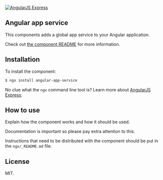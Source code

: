 [![AngularJS Express](http://i.imgur.com/nTj9QgN.png)](https://github.com/angular-express/angular-express)

## Angular app service

This components adds a global app service to your Angular application.

Check out [the component README](ngx/_README.md) for more information.

## Installation

To install the component:

```bash
$ ngx install angular-app-service
```

No clue what the `ngx` command line tool is? Learn more about [AngularJS Express](https://github.com/angular-express/angular-express).

## How to use

Explain how the component works and how it should be used.

Documentation is important so please pay extra attention to this.

Instructions that need to be distributed with the component should be put in the `ngx/_README.md` file.

## License

MIT.
